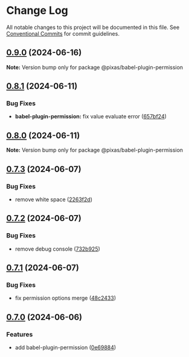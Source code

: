 # Change Log

All notable changes to this project will be documented in this file.
See [Conventional Commits](https://conventionalcommits.org) for commit guidelines.

## [0.9.0](https://github.com/kagawagao/pixas/compare/v0.8.1...v0.9.0) (2024-06-16)

**Note:** Version bump only for package @pixas/babel-plugin-permission

## [0.8.1](https://github.com/kagawagao/pixas/compare/v0.8.0...v0.8.1) (2024-06-11)

### Bug Fixes

- **babel-plugin-permission:** fix value evaluate error ([657bf24](https://github.com/kagawagao/pixas/commit/657bf24944974775f05217cc6f94ac2553718cd8))

## [0.8.0](https://github.com/kagawagao/pixas/compare/v0.7.3...v0.8.0) (2024-06-11)

**Note:** Version bump only for package @pixas/babel-plugin-permission

## [0.7.3](https://github.com/kagawagao/pixas/compare/v0.7.2...v0.7.3) (2024-06-07)

### Bug Fixes

- remove white space ([2263f2d](https://github.com/kagawagao/pixas/commit/2263f2dc97a9ae62c4da5a68181cf952e736a2ca))

## [0.7.2](https://github.com/kagawagao/pixas/compare/v0.7.1...v0.7.2) (2024-06-07)

### Bug Fixes

- remove debug console ([732b925](https://github.com/kagawagao/pixas/commit/732b925d9a9fde3ef3c0606472ec4ef69a9cefb9))

## [0.7.1](https://github.com/kagawagao/pixas/compare/v0.7.0...v0.7.1) (2024-06-07)

### Bug Fixes

- fix permission options merge ([48c2433](https://github.com/kagawagao/pixas/commit/48c2433b0fad326d5c483bedbe1daff4069f6f37))

## [0.7.0](https://github.com/kagawagao/pixas/compare/v0.6.4...v0.7.0) (2024-06-06)

### Features

- add babel-plugin-permission ([0e69884](https://github.com/kagawagao/pixas/commit/0e698848acb1f7e522cf2445a8c30654b5182c7f))
